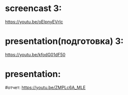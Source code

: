 # screencast 3:
https://youtu.be/oEIpnyEVrIc
# presentation(подготовка) 3:
https://youtu.be/kfodG01dF50
# presentation:

#отчет:
https://youtu.be/ZMPLc6A_MLE

